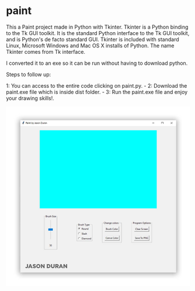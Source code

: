 # paint
This a Paint project made in Python with Tkinter. Tkinter is a Python binding to the Tk GUI toolkit. It is the standard Python interface to the Tk GUI toolkit, and is Python's de facto standard GUI. Tkinter is included with standard Linux, Microsoft Windows and Mac OS X installs of Python. The name Tkinter comes from Tk interface.

I converted it to an exe so it can be run without having to download python.

Steps to follow up:

1: You can access to the entire code clicking on paint.py. -
2: Download the paint.exe file which is inside dist folder.  -
3: Run the paint.exe file and enjoy your drawing skills!.

![name-of-you-image](https://github.com/jasonduran240/paint/blob/master/images/paint.jpg?raw=true)

